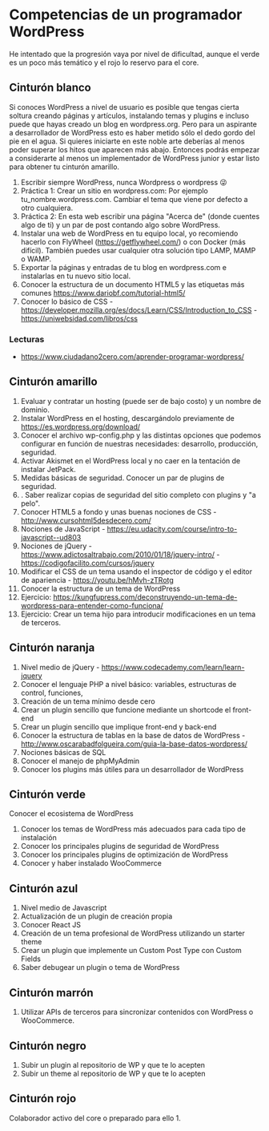 # Competencias de un programador WordPress

He intentado que la progresión vaya por nivel de dificultad, aunque el verde es un poco más temático y el rojo lo reservo para el core.

## Cinturón blanco

Si conoces WordPress a nivel de usuario es posible que tengas cierta soltura creando páginas y artículos, instalando temas y plugins e incluso puede que hayas creado un blog en wordpress.org. Pero para un aspirante a desarrollador de WordPress esto es haber metido sólo el dedo gordo del pie en el agua. Si quieres iniciarte en este noble arte deberías al menos poder superar los hitos que aparecen más abajo. Entonces podrás empezar a considerarte al menos un implementador de WordPress junior y estar listo para obtener tu cinturón amarillo.

1. Escribir siempre WordPress, nunca Wordpress o wordpress 😜
2. Práctica 1: Crear un sitio en wordpress.com: Por ejemplo tu_nombre.wordpress.com. Cambiar el tema que viene por defecto a otro cualquiera.
3. Práctica 2: En esta web escribir una página "Acerca de" (donde cuentes algo de ti) y un par de post contando algo sobre WordPress.
4. Instalar una web de WordPress en tu equipo local, yo recomiendo hacerlo con FlyWheel (https://getflywheel.com/) o con Docker (más difícil). También puedes usar cualquier otra solución tipo LAMP, MAMP o WAMP.
5. Exportar la páginas y entradas de tu blog en wordpress.com e instalarlas en tu nuevo sitio local.
6. Conocer la estructura de un documento HTML5 y las etiquetas más comunes https://www.dariobf.com/tutorial-html5/
7. Conocer lo básico de CSS - https://developer.mozilla.org/es/docs/Learn/CSS/Introduction_to_CSS - https://uniwebsidad.com/libros/css

### Lecturas

* https://www.ciudadano2cero.com/aprender-programar-wordpress/

## Cinturón amarillo

1. Evaluar y contratar un hosting (puede ser de bajo costo) y un nombre de dominio.
2. Instalar WordPress en el hosting, descargándolo previamente de https://es.wordpress.org/download/
3. Conocer el archivo wp-config.php y las distintas opciones que podemos configurar en función de nuestras necesidades: desarrollo, producción, seguridad.
4. Activar Akismet en el WordPress local y no caer en la tentación de instalar JetPack.
5. Medidas básicas de seguridad. Conocer un par de plugins de seguridad.
6. . Saber realizar copias de seguridad del sitio completo con plugins y "a pelo".
7. Conocer HTML5 a fondo y unas buenas nociones de CSS - http://www.cursohtml5desdecero.com/
8. Nociones de JavaScript - https://eu.udacity.com/course/intro-to-javascript--ud803
9. Nociones de jQuery - https://www.adictosaltrabajo.com/2010/01/18/jquery-intro/ - https://codigofacilito.com/cursos/jquery
10. Modificar el CSS de un tema usando el inspector de código y el editor de apariencia - https://youtu.be/hMvh-zTRotg
11. Conocer la estructura de un tema de WordPress
12. Ejercicio: https://kungfupress.com/deconstruyendo-un-tema-de-wordpress-para-entender-como-funciona/
13. Ejercicio: Crear un tema hijo para introducir modificaciones en un tema de terceros.

## Cinturón naranja

1. Nivel medio de jQuery - https://www.codecademy.com/learn/learn-jquery
2. Conocer el lenguaje PHP a nivel básico: variables, estructuras de control, funciones, 
3. Creación de un tema mínimo desde cero
4. Crear un plugin sencillo que funcione mediante un shortcode el front-end
5. Crear un plugin sencillo que implique front-end y back-end 
6. Conocer la estructura de tablas en la base de datos de WordPress - http://www.oscarabadfolgueira.com/guia-la-base-datos-wordpress/
7. Nociones básicas de SQL
8. Conocer el manejo de phpMyAdmin
9. Conocer los plugins más útiles para un desarrollador de WordPress

## Cinturón verde

Conocer el ecosistema de WordPress
1. Conocer los temas de WordPress más adecuados para cada tipo de instalación
2. Conocer los principales plugins de seguridad de WordPress
3. Conocer los principales plugins de optimización de WordPress
4. Conocer y haber instalado WooCommerce

## Cinturón azul

1. Nivel medio de Javascript
2. Actualización de un plugin de creación propia
3. Conocer React JS
4. Creación de un tema profesional de WordPress utilizando un starter theme
5. Crear un plugin que implemente un Custom Post Type con Custom Fields
6. Saber debugear un plugin o tema de WordPress

## Cinturón marrón

1. Utilizar APIs de terceros para sincronizar contenidos con WordPress o WooCommerce.

## Cinturón negro

1. Subir un plugin al repositorio de WP y que te lo acepten
2. Subir un theme al repositorio de WP y que te lo acepten

## Cinturón rojo

Colaborador activo del core o preparado para ello
1. 

